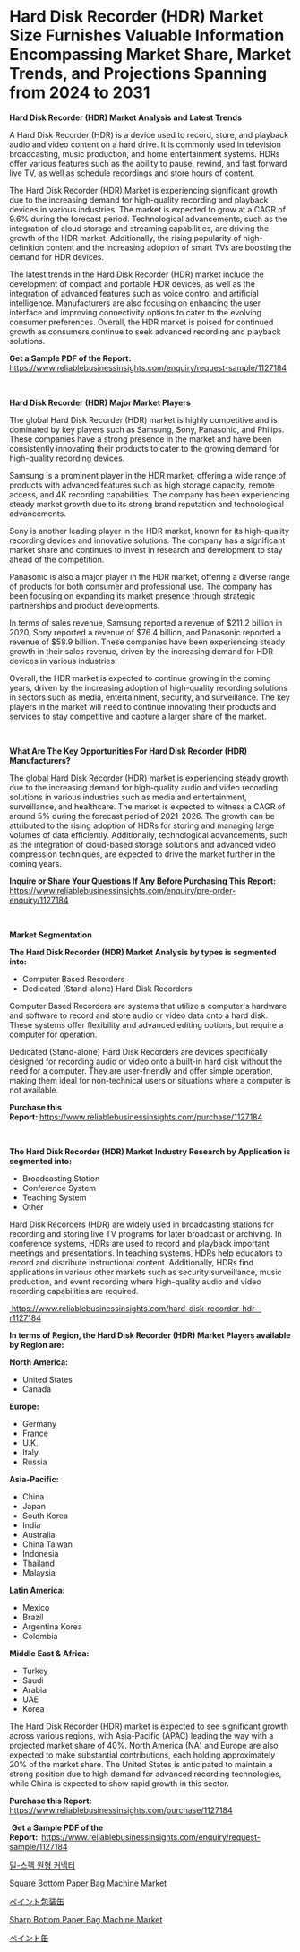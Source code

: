 <p><h1>Hard Disk Recorder (HDR) Market Size Furnishes Valuable Information Encompassing Market Share, Market Trends, and Projections Spanning from 2024 to 2031</h1></p><p><strong>Hard Disk Recorder (HDR) Market Analysis and Latest Trends</strong></p>
<p><p>A Hard Disk Recorder (HDR) is a device used to record, store, and playback audio and video content on a hard drive. It is commonly used in television broadcasting, music production, and home entertainment systems. HDRs offer various features such as the ability to pause, rewind, and fast forward live TV, as well as schedule recordings and store hours of content.</p><p>The Hard Disk Recorder (HDR) Market is experiencing significant growth due to the increasing demand for high-quality recording and playback devices in various industries. The market is expected to grow at a CAGR of 9.6% during the forecast period. Technological advancements, such as the integration of cloud storage and streaming capabilities, are driving the growth of the HDR market. Additionally, the rising popularity of high-definition content and the increasing adoption of smart TVs are boosting the demand for HDR devices.</p><p>The latest trends in the Hard Disk Recorder (HDR) market include the development of compact and portable HDR devices, as well as the integration of advanced features such as voice control and artificial intelligence. Manufacturers are also focusing on enhancing the user interface and improving connectivity options to cater to the evolving consumer preferences. Overall, the HDR market is poised for continued growth as consumers continue to seek advanced recording and playback solutions.</p></p>
<p><strong>Get a Sample PDF of the Report:&nbsp;</strong> <a href="https://www.reliablebusinessinsights.com/enquiry/request-sample/1127184">https://www.reliablebusinessinsights.com/enquiry/request-sample/1127184</a></p>
<p>&nbsp;</p>
<p><strong>Hard Disk Recorder (HDR) Major Market Players</strong></p>
<p><p>The global Hard Disk Recorder (HDR) market is highly competitive and is dominated by key players such as Samsung, Sony, Panasonic, and Philips. These companies have a strong presence in the market and have been consistently innovating their products to cater to the growing demand for high-quality recording devices.</p><p>Samsung is a prominent player in the HDR market, offering a wide range of products with advanced features such as high storage capacity, remote access, and 4K recording capabilities. The company has been experiencing steady market growth due to its strong brand reputation and technological advancements.</p><p>Sony is another leading player in the HDR market, known for its high-quality recording devices and innovative solutions. The company has a significant market share and continues to invest in research and development to stay ahead of the competition.</p><p>Panasonic is also a major player in the HDR market, offering a diverse range of products for both consumer and professional use. The company has been focusing on expanding its market presence through strategic partnerships and product developments.</p><p>In terms of sales revenue, Samsung reported a revenue of $211.2 billion in 2020, Sony reported a revenue of $76.4 billion, and Panasonic reported a revenue of $58.9 billion. These companies have been experiencing steady growth in their sales revenue, driven by the increasing demand for HDR devices in various industries.</p><p>Overall, the HDR market is expected to continue growing in the coming years, driven by the increasing adoption of high-quality recording solutions in sectors such as media, entertainment, security, and surveillance. The key players in the market will need to continue innovating their products and services to stay competitive and capture a larger share of the market.</p></p>
<p>&nbsp;</p>
<p><strong>What Are The Key Opportunities For Hard Disk Recorder (HDR) Manufacturers?</strong></p>
<p><p>The global Hard Disk Recorder (HDR) market is experiencing steady growth due to the increasing demand for high-quality audio and video recording solutions in various industries such as media and entertainment, surveillance, and healthcare. The market is expected to witness a CAGR of around 5% during the forecast period of 2021-2026. The growth can be attributed to the rising adoption of HDRs for storing and managing large volumes of data efficiently. Additionally, technological advancements, such as the integration of cloud-based storage solutions and advanced video compression techniques, are expected to drive the market further in the coming years.</p></p>
<p><strong>Inquire or Share Your Questions If Any Before Purchasing This Report:</strong> <a href="https://www.reliablebusinessinsights.com/enquiry/pre-order-enquiry/1127184">https://www.reliablebusinessinsights.com/enquiry/pre-order-enquiry/1127184</a></p>
<p>&nbsp;</p>
<p><strong>Market Segmentation</strong></p>
<p><strong>The Hard Disk Recorder (HDR) Market Analysis by types is segmented into:</strong></p>
<p><ul><li>Computer Based Recorders</li><li>Dedicated (Stand-alone) Hard Disk Recorders</li></ul></p>
<p><p>Computer Based Recorders are systems that utilize a computer's hardware and software to record and store audio or video data onto a hard disk. These systems offer flexibility and advanced editing options, but require a computer for operation.</p><p>Dedicated (Stand-alone) Hard Disk Recorders are devices specifically designed for recording audio or video onto a built-in hard disk without the need for a computer. They are user-friendly and offer simple operation, making them ideal for non-technical users or situations where a computer is not available.</p></p>
<p><strong>Purchase this Report:&nbsp;</strong><a href="https://www.reliablebusinessinsights.com/purchase/1127184">https://www.reliablebusinessinsights.com/purchase/1127184</a></p>
<p>&nbsp;</p>
<p><strong>The Hard Disk Recorder (HDR) Market Industry Research by Application is segmented into:</strong></p>
<p><ul><li>Broadcasting Station</li><li>Conference System</li><li>Teaching System</li><li>Other</li></ul></p>
<p><p>Hard Disk Recorders (HDR) are widely used in broadcasting stations for recording and storing live TV programs for later broadcast or archiving. In conference systems, HDRs are used to record and playback important meetings and presentations. In teaching systems, HDRs help educators to record and distribute instructional content. Additionally, HDRs find applications in various other markets such as security surveillance, music production, and event recording where high-quality audio and video recording capabilities are required.</p></p>
<p><a href="https://www.reliablebusinessinsights.com/hard-disk-recorder-hdr--r1127184">&nbsp;https://www.reliablebusinessinsights.com/hard-disk-recorder-hdr--r1127184</a></p>
<p><strong>In terms of Region, the Hard Disk Recorder (HDR) Market Players available by Region are:</strong></p>
<p>
    <p> <strong> North America: </strong>
        <ul>
            <li>United States</li>
            <li>Canada</li>
        </ul>
        </p> 
    <p> <strong> Europe: </strong>
        <ul>
            <li>Germany</li>
            <li>France</li>
            <li>U.K.</li>
            <li>Italy</li>
            <li>Russia</li>
        </ul>
        </p> 
    <p> <strong> Asia-Pacific: </strong>
        <ul>
            <li>China</li>
            <li>Japan</li>
            <li>South Korea</li>
            <li>India</li>
            <li>Australia</li>
            <li>China Taiwan</li>
            <li>Indonesia</li>
            <li>Thailand</li>
            <li>Malaysia</li>
        </ul>
        </p> 
    <p> <strong> Latin America: </strong>
        <ul>
            <li>Mexico</li>
            <li>Brazil</li>
            <li>Argentina Korea</li>
            <li>Colombia</li>
        </ul>
        </p> 
    <p> <strong> Middle East & Africa: </strong>
        <ul>
            <li>Turkey</li>
            <li>Saudi</li>
            <li>Arabia</li>
            <li>UAE</li>
            <li>Korea</li>
        </ul>
    </p>
    </p>
<p><p>The Hard Disk Recorder (HDR) market is expected to see significant growth across various regions, with Asia-Pacific (APAC) leading the way with a projected market share of 40%. North America (NA) and Europe are also expected to make substantial contributions, each holding approximately 20% of the market share. The United States is anticipated to maintain a strong position due to high demand for advanced recording technologies, while China is expected to show rapid growth in this sector.</p></p>
<p><strong>Purchase this Report: </strong><a href="https://www.reliablebusinessinsights.com/purchase/1127184">https://www.reliablebusinessinsights.com/purchase/1127184</a></p>
<p>&nbsp;<strong>Get a Sample PDF of the Report:&nbsp;&nbsp;</strong><a href="https://www.reliablebusinessinsights.com/enquiry/request-sample/1127184">https://www.reliablebusinessinsights.com/enquiry/request-sample/1127184</a></p>
<p><strong></strong></p>
<p><p><a href="https://github.com/brainlyez1/Market-Research-Report-List-1/blob/main/7217547178777.md">밀-스펙 원형 커넥터</a></p><p><a href="https://github.com/anggakarna133/Market-Research-Report-List-1/blob/main/square-bottom-paper-bag-machine-market.md">Square Bottom Paper Bag Machine Market</a></p><p><a href="https://github.com/NikitaBruen/Market-Research-Report-List-1/blob/main/6324783165654.md">ペイント包装缶</a></p><p><a href="https://github.com/mateobossinovero/Market-Research-Report-List-1/blob/main/sharp-bottom-paper-bag-machine-market.md">Sharp Bottom Paper Bag Machine Market</a></p><p><a href="https://github.com/mm14022023/Market-Research-Report-List-2/blob/main/4020996165653.md">ペイント缶</a></p></p>